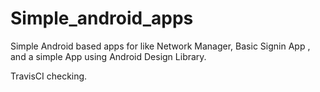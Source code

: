 # Simple_android_apps
Simple Android based apps for like Network Manager, Basic Signin App , and a simple App using Android Design Library.

TravisCI checking. 
